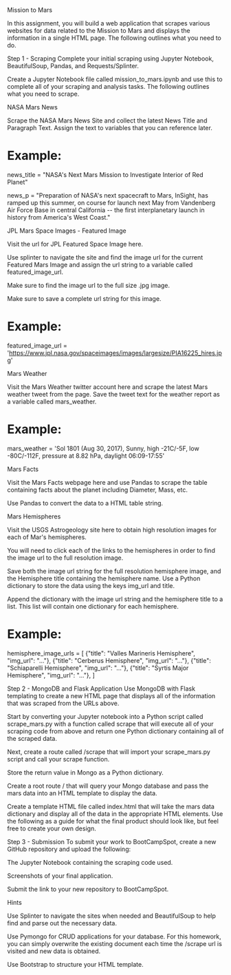 Mission to Mars

In this assignment, you will build a web application that scrapes various websites for data related to the Mission to Mars and displays the information in a single HTML page. The following outlines what you need to do.

Step 1 - Scraping
Complete your initial scraping using Jupyter Notebook, BeautifulSoup, Pandas, and Requests/Splinter.

Create a Jupyter Notebook file called mission_to_mars.ipynb and use this to complete all of your scraping and analysis tasks. The following outlines what you need to scrape.


NASA Mars News

Scrape the NASA Mars News Site and collect the latest News Title and Paragraph Text. Assign the text to variables that you can reference later.

# Example:
news_title = "NASA's Next Mars Mission to Investigate Interior of Red Planet"

news_p = "Preparation of NASA's next spacecraft to Mars, InSight, has ramped up this summer, on course for launch next May from Vandenberg Air Force Base in central California -- the first interplanetary launch in history from America's West Coast."

JPL Mars Space Images - Featured Image


Visit the url for JPL Featured Space Image here.


Use splinter to navigate the site and find the image url for the current Featured Mars Image and assign the url string to a variable called featured_image_url.


Make sure to find the image url to the full size .jpg image.


Make sure to save a complete url string for this image.


# Example:
featured_image_url = 'https://www.jpl.nasa.gov/spaceimages/images/largesize/PIA16225_hires.jpg'

Mars Weather

Visit the Mars Weather twitter account here and scrape the latest Mars weather tweet from the page. Save the tweet text for the weather report as a variable called mars_weather.

# Example:
mars_weather = 'Sol 1801 (Aug 30, 2017), Sunny, high -21C/-5F, low -80C/-112F, pressure at 8.82 hPa, daylight 06:09-17:55'

Mars Facts


Visit the Mars Facts webpage here and use Pandas to scrape the table containing facts about the planet including Diameter, Mass, etc.


Use Pandas to convert the data to a HTML table string.



Mars Hemispheres


Visit the USGS Astrogeology site here to obtain high resolution images for each of Mar's hemispheres.


You will need to click each of the links to the hemispheres in order to find the image url to the full resolution image.


Save both the image url string for the full resolution hemisphere image, and the Hemisphere title containing the hemisphere name. Use a Python dictionary to store the data using the keys img_url and title.


Append the dictionary with the image url string and the hemisphere title to a list. This list will contain one dictionary for each hemisphere.


# Example:
hemisphere_image_urls = [
    {"title": "Valles Marineris Hemisphere", "img_url": "..."},
    {"title": "Cerberus Hemisphere", "img_url": "..."},
    {"title": "Schiaparelli Hemisphere", "img_url": "..."},
    {"title": "Syrtis Major Hemisphere", "img_url": "..."},
]


Step 2 - MongoDB and Flask Application
Use MongoDB with Flask templating to create a new HTML page that displays all of the information that was scraped from the URLs above.


Start by converting your Jupyter notebook into a Python script called scrape_mars.py with a function called scrape that will execute all of your scraping code from above and return one Python dictionary containing all of the scraped data.


Next, create a route called /scrape that will import your scrape_mars.py script and call your scrape function.

Store the return value in Mongo as a Python dictionary.



Create a root route / that will query your Mongo database and pass the mars data into an HTML template to display the data.


Create a template HTML file called index.html that will take the mars data dictionary and display all of the data in the appropriate HTML elements. Use the following as a guide for what the final product should look like, but feel free to create your own design.






Step 3 - Submission
To submit your work to BootCampSpot, create a new GitHub repository and upload the following:


The Jupyter Notebook containing the scraping code used.


Screenshots of your final application.


Submit the link to your new repository to BootCampSpot.



Hints


Use Splinter to navigate the sites when needed and BeautifulSoup to help find and parse out the necessary data.


Use Pymongo for CRUD applications for your database. For this homework, you can simply overwrite the existing document each time the /scrape url is visited and new data is obtained.


Use Bootstrap to structure your HTML template.
